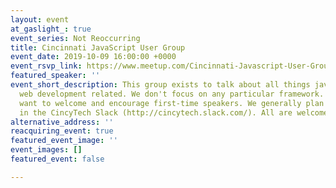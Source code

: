 ```yaml
---
layout: event
at_gaslight_: true
event_series: Not Reoccurring
title: Cincinnati JavaScript User Group
event_date: 2019-10-09 16:00:00 +0000
event_rsvp_link: https://www.meetup.com/Cincinnati-Javascript-User-Group/
featured_speaker: ''
event_short_description: This group exists to talk about all things javascript or
  web development related. We don't focus on any particular framework. We very much
  want to welcome and encourage first-time speakers. We generally plan our meetings
  in the CincyTech Slack (http://cincytech.slack.com/). All are welcome!
alternative_address: ''
reacquiring_event: true
featured_event_image: ''
event_images: []
featured_event: false

---
```


